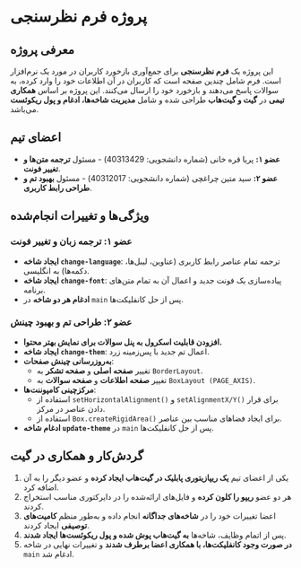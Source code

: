 # پروژه فرم نظرسنجی

## معرفی پروژه
این پروژه یک **فرم نظرسنجی** برای جمع‌آوری بازخورد کاربران در مورد یک نرم‌افزار است. فرم شامل چندین صفحه است که کاربران در آن اطلاعات خود را وارد کرده، به سوالات پاسخ می‌دهند و بازخورد خود را ارسال می‌کنند. این پروژه بر اساس **همکاری تیمی** در **گیت و گیت‌هاب** طراحی شده و شامل **مدیریت شاخه‌ها، ادغام و پول ریکوئست** می‌باشد.

## اعضای تیم
- **عضو ۱:** پریا قره خانی (شماره دانشجویی: 40313429) - مسئول **ترجمه متن‌ها و تغییر فونت**.
- **عضو ۲:** سید متین چراغچی (شماره دانشجویی: 40312017) - مسئول **بهبود تم و طراحی رابط کاربری**.

## ویژگی‌ها و تغییرات انجام‌شده
### عضو ۱: ترجمه زبان و تغییر فونت
- **ایجاد شاخه `change-language`**: ترجمه تمام عناصر رابط کاربری (عناوین، لیبل‌ها، دکمه‌ها) به انگلیسی.
- **ایجاد شاخه `change-font`**: پیاده‌سازی یک فونت جدید و اعمال آن به تمام متن‌های برنامه.
- **ادغام هر دو شاخه** در `main` پس از حل کانفلیکت‌ها.

### عضو ۲: طراحی تم و بهبود چینش
- **افزودن قابلیت اسکرول به پنل سوالات برای نمایش بهتر محتوا.**
- **ایجاد شاخه `change-them`**: اعمال تم جدید با پس‌زمینه زرد.
- **به‌روزرسانی چینش صفحات**:
  - تغییر **صفحه اصلی** و **صفحه تشکر** به `BorderLayout`.
  - تغییر **صفحه اطلاعات** و **صفحه سوالات** به `BoxLayout (PAGE_AXIS)`.
- **مرکز‌چینی کامپوننت‌ها**:
  - استفاده از `setHorizontalAlignment()` و `setAlignmentX/Y()` برای قرار دادن عناصر در مرکز.
  - استفاده از `Box.createRigidArea()` برای ایجاد فضاهای مناسب بین عناصر.
- **ادغام شاخه `update-theme`** در `main` پس از حل کانفلیکت‌ها.

## گردش‌کار و همکاری در گیت
1. یکی از اعضای تیم **یک ریپازیتوری پابلیک در گیت‌هاب ایجاد کرده** و عضو دیگر را به آن اضافه کرد.
2. هر دو عضو **ریپو را کلون کرده** و فایل‌های ارائه‌شده را در دایرکتوری مناسب استخراج کردند.
3. اعضا تغییرات خود را در **شاخه‌های جداگانه** انجام داده و به‌طور منظم **کامیت‌های توصیفی** ایجاد کردند.
4. پس از اتمام وظایف، شاخه‌ها **به گیت‌هاب پوش شده و پول ریکوئست‌ها ایجاد شدند**.
5. **در صورت وجود کانفلیکت‌ها، با همکاری اعضا برطرف شدند** و تغییرات نهایی در شاخه `main` ادغام شد.
